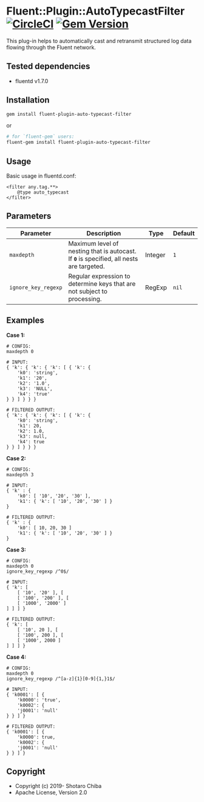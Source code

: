 # Fluent::Plugin::AutoTypecastFilter [![CircleCI](https://circleci.com/gh/s5o-c/fluent-plugin-auto-typecast-filter/tree/master.svg?style=svg)](https://circleci.com/gh/s5o-c/fluent-plugin-auto-typecast-filter/tree/master) [![Gem Version](https://badge.fury.io/rb/fluent-plugin-auto-typecast-filter.svg)](https://badge.fury.io/rb/fluent-plugin-auto-typecast-filter)

This plug-in helps to automatically cast and retransmit structured log data flowing through the Fluent network.

## Tested dependencies

* fluentd v1.7.0

## Installation

```sh
gem install fluent-plugin-auto-typecast-filter
```

or

```sh
# for `fluent-gem` users:
fluent-gem install fluent-plugin-auto-typecast-filter
```

## Usage

Basic usage in fluentd.conf:

```
<filter any.tag.**>
    @type auto_typecast
</filter>
```

## Parameters

| Parameter | Description | Type | Default |
---|---|---|---
| `maxdepth` | Maximum level of nesting that is autocast. If **`0`** is specified, all nests are targeted. | Integer | `1` |
| `ignore_key_regexp` | Regular expression to determine keys that are not subject to processing. | RegExp | `nil` |

## Examples

**Case 1:**

```plain
# CONFIG:
maxdepth 0

# INPUT:
{ 'k': { 'k': { 'k': [ { 'k': {
    'k0': 'string',
    'k1': '20',
    'k2': '1.0',
    'k3': 'NULL',
    'k4': 'true'
} } ] } } }

# FILTERED OUTPUT:
{ 'k': { 'k': { 'k': [ { 'k': {
    'k0': 'string',
    'k1': 20,
    'k2': 1.0,
    'k3': null,
    'k4': true
} } ] } } }
```

**Case 2:**

```plain
# CONFIG:
maxdepth 3

# INPUT:
{ 'k' : {
    'k0': [ '10', '20', '30' ],
    'k1': { 'k': [ '10', '20', '30' ] }
}

# FILTERED OUTPUT:
{ 'k' : {
    'k0': [ 10, 20, 30 ]
    'k1': { 'k': [ '10', '20', '30' ] }
}
```

**Case 3:**

```plain
# CONFIG:
maxdepth 0
ignore_key_regexp /^0$/

# INPUT:
{ 'k': [
    [ '10', '20' ], [
    [ '100', '200' ], [
    [ '1000', '2000' ]
] ] ] }

# FILTERED OUTPUT:
{ 'k': [
    [ '10', 20 ], [
    [ '100', 200 ], [
    [ '1000', 2000 ]
] ] ] }
```

**Case 4:**

```plain
# CONFIG:
maxdepth 0
ignore_key_regexp /^[a-z]{1}[0-9]{1,}1$/

# INPUT:
{ 'k0001': [ {
    'k0000': 'true',
    'k0002': {
    'j0001': 'null'
} } ] }

# FILTERED OUTPUT:
{ 'k0001': [ {
    'k0000': true,
    'k0002': {
    'j0001': 'null'
} } ] }
```

## Copyright

* Copyright (c) 2019- Shotaro Chiba
* Apache License, Version 2.0
